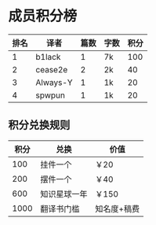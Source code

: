 # 成员积分榜

| 排名 | 译者 | 篇数 | 字数 | 积分 |
| --- | --- | --- | --- | --- |
| 1 | b1lack | 1 | 7k | 100 |
| 2 | cease2e | 2 | 2k | 40 |
| 3 | Always-Y | 1 | 1k | 20 |
| 4 | spwpun | 1 | 1k | 20 |

## 积分兑换规则

| 积分 | 兑换 | 价值 |
| --- | --- | --- |
| 100 | 挂件一个 | ￥20 |
| 200 | 摆件一个 | ￥40 |
| 600 | 知识星球一年 | ￥150 |
| 1000 | 翻译书门槛 | 知名度+稿费 |
